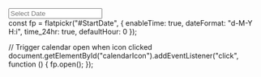 <div class="input-group">
    <input type="text" id="StartDate" class="form-control" placeholder="Select Date" />
    <span class="input-group-text" id="calendarIcon">
        <i class="fa fa-calendar"></i> <!-- Font Awesome -->
    </span>
</div>
<i class="bi bi-calendar"></i> <!-- Bootstrap Icons -->
const fp = flatpickr("#StartDate", {
    enableTime: true,
    dateFormat: "d-M-Y H:i",
    time_24hr: true,
    defaultHour: 0
});

// Trigger calendar open when icon clicked
document.getElementById("calendarIcon").addEventListener("click", function () {
    fp.open();
});
<!-- Flatpickr CSS -->
<link rel="stylesheet" href="https://cdn.jsdelivr.net/npm/flatpickr/dist/flatpickr.min.css">

<!-- Flatpickr JS -->
<script src="https://cdn.jsdelivr.net/npm/flatpickr"></script>

<!-- Font Awesome (optional) -->
<link rel="stylesheet" href="https://cdnjs.cloudflare.com/ajax/libs/font-awesome/6.4.0/css/all.min.css">

<!-- Bootstrap Icons (optional) -->
<link rel="stylesheet" href="https://cdn.jsdelivr.net/npm/bootstrap-icons/font/bootstrap-icons.css">
